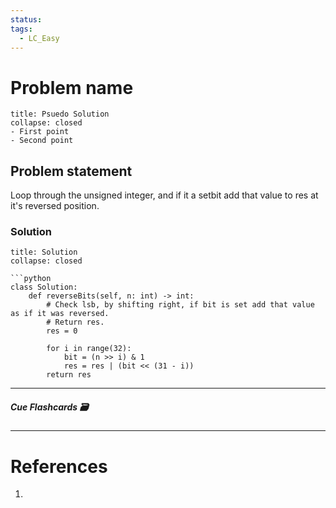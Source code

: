 ```yaml
---
status: 
tags:
  - LC_Easy
---
```


# Problem name
```ad-tldr
title: Psuedo Solution
collapse: closed
- First point
- Second point
```
## Problem statement
Loop through the unsigned integer, and if it a setbit add that value to res at it's reversed position.

### Solution
```ad-tldr
title: Solution
collapse: closed

```python
class Solution:
    def reverseBits(self, n: int) -> int:
        # Check lsb, by shifting right, if bit is set add that value as if it was reversed.
        # Return res.
        res = 0
        
        for i in range(32):
            bit = (n >> i) & 1
            res = res | (bit << (31 - i))
        return res    

```

---
##### Cue Flashcards 🗃

---
# References
1. 


